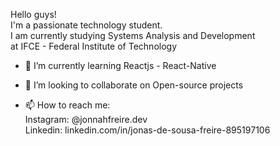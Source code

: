 Hello guys!<br> 
I'm a passionate technology student.<br>
I am currently studying Systems Analysis and Development<br> at IFCE - Federal Institute of Technology

<!--
**jonnahfreire/jonnahfreire** is a ✨ _special_ ✨ repository because its `README.md` (this file) appears on your GitHub profile.

Here are some ideas to get you started:
- 🤔 I’m looking for help with ...
- 💬 Ask me about ...
- 🔭 I’m currently studying on ...
-->
- 🌱 I’m currently learning Reactjs - React-Native
- 👯 I’m looking to collaborate on Open-source projects

- 📫 How to reach me:<br>
Instagram: @jonnahfreire.dev<br>
Linkedin: linkedin.com/in/jonas-de-sousa-freire-895197106
<!--
- 😄 Pronouns: ...
- ⚡ Fun fact: ...
-->
